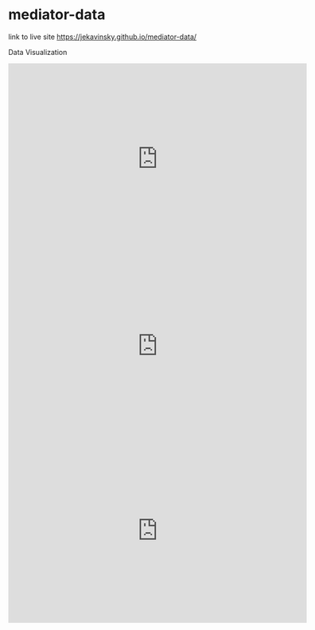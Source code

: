# mediator-data

link to live site https://jekavinsky.github.io/mediator-data/

Data Visualization 

<iframe width="600" height="382.5" seamless frameborder="0" scrolling="no" src="https://docs.google.com/spreadsheets/d/e/2PACX-1vRRfDPf2-XrQ8_9JjOL2KSH0pmKDXhrXPUcK6HbQrQBu7SHeGoo7N78AQghpYvA0hmIaKjHo6LzUuXP/pubchart?oid=1346988876&amp;format=interactive"></iframe>

<iframe width="600" height="371" seamless frameborder="0" scrolling="no" src="https://docs.google.com/spreadsheets/d/e/2PACX-1vTiO7Rosu9wmy4cvUKFdtQVDMGpLuHTsZOSw8w677lCTAts-5mCimpabPaRPDRATv58MfM5eQzD3FWS/pubchart?oid=85772955&amp;format=interactive"></iframe>

<iframe width="600" height="371" seamless frameborder="0" scrolling="no" src="https://docs.google.com/spreadsheets/d/e/2PACX-1vQzgeZy005bNt1Jbf4xzPawZCze-OBNpA2SrwtTw7m-lYXDxCScGdjHtrgQpU7QAijrjE2zqrcVDSRQ/pubchart?oid=1153251735&amp;format=interactive"></iframe>
